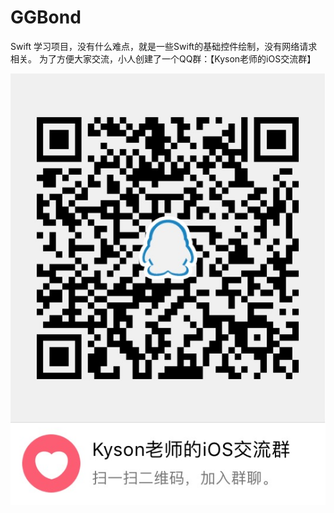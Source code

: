 # GGBond

Swift 学习项目，没有什么难点，就是一些Swift的基础控件绘制，没有网络请求相关。
为了方便大家交流，小人创建了一个QQ群：【Kyson老师的iOS交流群】

![二维码](https://github.com/kysonzhu/GGBond/blob/master/ggbond.jpg)
